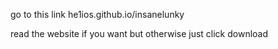 go to this link he1ios.github.io/insanelunky

read the website if you want but otherwise just click download
